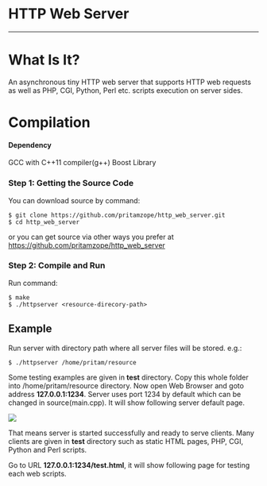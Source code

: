 
# HTTP Web Server

--------------------------------------------------------------------------------

# What Is It?

An asynchronous tiny HTTP web server that supports HTTP web requests as well as 
PHP, CGI, Python, Perl etc. scripts execution on server sides.

# Compilation

#### Dependency

  GCC with C++11 compiler(g++)
  Boost Library

### Step 1: Getting the Source Code

You can download source by command:

    $ git clone https://github.com/pritamzope/http_web_server.git
    $ cd http_web_server

or you can get source via other ways you prefer at <https://github.com/pritamzope/http_web_server>

### Step 2: Compile and Run

Run command:

    $ make
    $ ./httpserver <resource-direcory-path>


## Example

Run server with directory path where all server files will be stored.
e.g.:

    $ ./httpserver /home/pritam/resource

Some testing examples are given in **test** directory.
Copy this whole folder into /home/pritam/resource directory.
Now open Web Browser and goto address **127.0.0.1:1234**.
Server uses port 1234 by default which can be changed in source(main.cpp).
It will show following server default page.

<img src="https://raw.githubusercontent.com/pritamzope/http_web_server/master/images/http_server_main_page.png" />

That means server is started successfully and ready to serve clients.
Many clients are given in **test** directory such as static HTML pages, 
PHP, CGI, Python and Perl scripts.

Go to URL **127.0.0.1:1234/test.html**, it will show following page for testing each web scripts.




